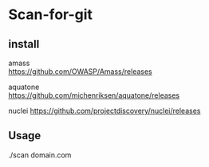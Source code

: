 # Scan-for-git

## install 
amass  
https://github.com/OWASP/Amass/releases

aquatone  
https://github.com/michenriksen/aquatone/releases

nuclei
https://github.com/projectdiscovery/nuclei/releases

## Usage
./scan domain.com
